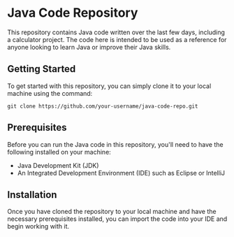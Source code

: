 # Java Code Repository
This repository contains Java code written over the last few days, including a calculator project. The code here is intended to be used as a reference for anyone looking to learn Java or improve their Java skills.
## Getting Started
To get started with this repository, you can simply clone it to your local machine using the command:

```git clone https://github.com/your-username/java-code-repo.git```

## Prerequisites

Before you can run the Java code in this repository, you'll need to have the following installed on your machine:

- Java Development Kit (JDK)
- An Integrated Development Environment (IDE) such as Eclipse or IntelliJ

## Installation

Once you have cloned the repository to your local machine and have the necessary prerequisites installed, you can import the code into your IDE and begin working with it.

